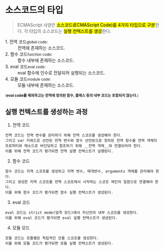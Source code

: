 # 소스코드의 타입
<blockquote>ECMAScript 사양은 <mark>소스코드(ECMAScript Code)를 4가지 타입으로 구분</mark>한다. 각 타입의 소스코드는 <mark>실행 컨텍스트를 생성</mark>한다.</blockquote>
<dl>
<dt>1. 전역 코드<small>global code</small>:</dt>
<dd>전역에 존재하는 소스코드.</dd>
<dt>2. 함수 코드<small>function code</small>:</dt>
<dd>함수 내부에 존재하는 소스코드.</dd>
<dt>3. eval 코드<small>eval code</small>:</dt>
<dd>eval 함수에 인수로 전달되어 실행되는 소스코드.</dd>
<dt>4. 모듈 코드<small>module code</small>:</dt>
<dd>모듈 내부에 존재하는 소스코드.</dd>
</dl>

<small>(__eval code를 제외하고는 전역에 정의된 함수, 클래스 등의 내부 코드는 포함되지 않는다.__)</small>

## 실행 컨텍스트를 생성하는 과정
1. 전역 코드
```
전역 코드는 전역 변수를 관리하기 위해 전역 스코프를 생성해야 한다. 
그리고 var 키워드로 선언된 전역 변수와 함수 선언문으로 정의된 전역 함수를 전역 객체의 프로퍼티와 메소드로 바인딩하고 참조하기 위해 __전역 객체__와 연결되어야 한다.
이를 위해 전역 코드가 평가되면 전역 실행 컨텍스트가 실행된다.
```
2. 함수 코드
```
함수 코드는 지역 스코프를 생성하고 지역 변수, 매개변수, arguments 객체를 관리해야 한다. 
그리고 생성한 지역 스코프를 전역 스코프에서 시작하는 스코프 체인의 일원으로 연결해야 한다.
이를 위해 함수 코드가 평가되면 함수 실행 컨텍스트가 생성된다.
```
3. eval 코드
```
eval 코드는 strict mode(엄격 모드)에서 자신만의 내부 스코프를 생성한다. 
이를 위해 eval 코드가 평가되면 eval 실행 컨텍스트가 생성된다.
```
4. 모듈 모드
```
모듈 코드는 모듈별로 독립적인 모듈 스코프를 생성한다. 
이를 위해 모듈 코드가 평가되면 모듈 실행 컨텍스트가 생성된다.
```

